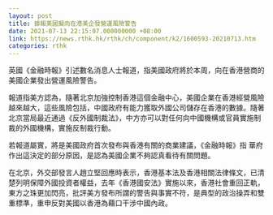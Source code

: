 ```yaml
---
layout: post
title: 據報美國擬向在港美企發營運風險警告
date: 2021-07-13 22:15:07.000000000 +08:00
link: https://news.rthk.hk/rthk/ch/component/k2/1600593-20210713.htm
categories: rthk
---
```


英國《金融時報》引述數名消息人士報道，指美國政府將於本周，向在香港營商的美國企業發出營運風險警告。

報道指美方認為，隨著北京加強控制香港這個金融中心，美國企業在香港經營風險越來越大，這些風險包括，中國政府有能力獲取外國公司儲存在香港的數據。隨著北京當局最近通過《反外國制裁法》，中方亦可以對任何向中國機構或官員實施制裁的外國機構，實施反制裁行動。

若報道屬實，將是美國政府首次發布與香港有關的商業建議，《金融時報》指
華府作出這決定的部分原因，是認為美國企業不夠認真看待有關問題。

在北京，外交部發言人趙立堅回應時表示，香港基本法及香港相關法律條文，已清楚列明保障外國投資者權益，去年《香港國安法》實施以來，香港社會重回正軌，東方之珠更加閃亮，批評美方發布所謂的警告與事實不符，是典型的政治操弄和雙重標準，重申反對美國以香港為藉口干涉中國內政。
